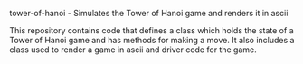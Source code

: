 tower-of-hanoi - Simulates the Tower of Hanoi game and renders it in ascii

This repository contains code that defines a class which holds the state of a Tower of Hanoi game and has methods for making a move. It also includes a class used to render a game in ascii and driver code for the game.
